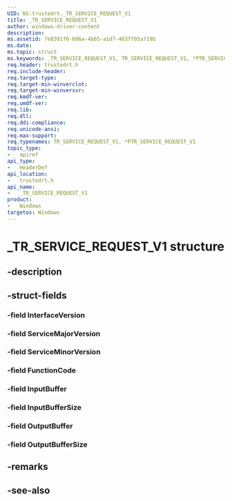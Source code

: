 ```yaml
---
UID: NS:trustedrt._TR_SERVICE_REQUEST_V1
title: _TR_SERVICE_REQUEST_V1
author: windows-driver-content
description: 
ms.assetid: 7e0391f0-606a-4b65-a1d7-463ff05a719b
ms.date: 
ms.topic: struct
ms.keywords: _TR_SERVICE_REQUEST_V1, TR_SERVICE_REQUEST_V1, *PTR_SERVICE_REQUEST_V1, TR_SERVICE_REQUEST, *PTR_SERVICE_REQUEST
req.header: trustedrt.h
req.include-header:
req.target-type:
req.target-min-winverclnt:
req.target-min-winversvr:
req.kmdf-ver:
req.umdf-ver:
req.lib:
req.dll:
req.ddi-compliance:
req.unicode-ansi:
req.max-support:
req.typenames: TR_SERVICE_REQUEST_V1, *PTR_SERVICE_REQUEST_V1
topic_type: 
-	apiref
api_type: 
-	HeaderDef
api_location: 
-	trustedrt.h
api_name: 
-	_TR_SERVICE_REQUEST_V1
product:
-	Windows
targetos: Windows
---
```


# _TR_SERVICE_REQUEST_V1 structure

## -description


## -struct-fields

### -field InterfaceVersion
 
### -field ServiceMajorVersion
 
### -field ServiceMinorVersion
 
### -field FunctionCode
 
### -field InputBuffer
 
### -field InputBufferSize
 
### -field OutputBuffer
 
### -field OutputBufferSize
 

## -remarks

## -see-also
